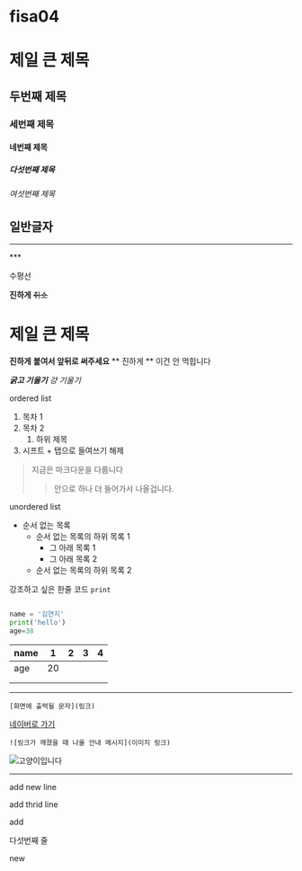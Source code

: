 # fisa04
# 제일 큰 제목
## 두번째 제목
### 세번째 제목
#### 네번째 제목
##### 다섯번째 제목
###### 여섯번째 제목
일반글자
---
<hr>
***

수평선

**진하게**
~~취소~~
<h1>제일 큰 제목</h1>

__진하게__
**붙여서 앞뒤로 써주세요**
** 진하게 ** 이건 안 먹힙니다

***굵고 기울기***
*걍 기울기*

ordered list
1. 목차 1
2. 목차 2
     1. 하위 제목   
3. 시프트 + 탭으로 들여쓰기 해제

> 지금은 마크다운을 다룹니다
>> 안으로 하나 더 들어가서 나올겁니다.
>

unordered list
- 순서 없는 목록
  - 순서 없는 목록의 하위 목록 1
    - 그 아래 목록 1
    - 그 아래 목록 2
  - 순서 없는 목록의 하위 목록 2

 
강조하고 싶은 한줄 코드 `print` 

```python

name = '김연지'
print('hello')
age=38
```

| name  | 1  | 2 | 3 | 4 |
|-------|----|---|---|---|
| age   | 20 |   |   |   |
|       |    |   |   |   |
|       |    |   |   |   |

---
```
[화면에 출력될 문자](링크)
```

[네이버로 가기](https://www.naver.com/)

```
![링크가 깨졌을 때 나올 안내 메시지](이미지 링크)
```

![고양이입니다](https://i.imgur.com/knCvaRQ.png)


---

add new line

add thrid line

add 

다섯번째 줄

new
